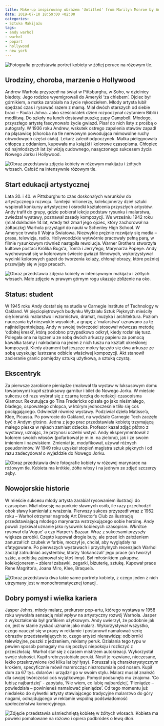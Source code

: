 ```yaml
---
title: Make-up inspirowany obrazem 'Untitled' from Marilyn Monroe by Andy Warhol
date: 2019-07-10 18:59:00 +02:00
categories:
- Sztuka Makijażu
tags:
- andy warhol
- warhol
- popart
- hollywood
- new york
---
```


![Fotografia przedstawia portret kobiety w żółtej peruce na różowym tle.](https://assets2.ello.co/uploads/asset/attachment/9861635/ello-optimized-0d560aba.jpg)

## Urodziny, choroba, marzenie o Hollywood

Andrew Warhola przyszedł na świat w Pittsburghu, w Soho, w dzielnicy biedoty. Jego rodzice wyemigrowali do Ameryki ‘za chlebem’. Ojciec był górnikiem, a matka zarabiała na życie rękodziełem. Młody artysta lubił spędzać czas i rysować razem z mamą. Miał dwóch starszych od siebie braci – Paula i Johna. Jako sześciolatek dzień rozpoczynał czytaniem Biblii i modlitwą. Do szkoły na lunch dostawał puszkę zupy Campbell. Młodego, przyszłego artystę fascynowało życie gwiazd. Pisał do nich listy z prośbą o autografy. W 1936 roku Andrew, wskutek ostrego zapalenia stawów zapadł na pląsawicę (choroba na tle nerwowym powodująca mimowolne ruchy obwodowych części ciała). Lekarz zalecił odpoczynek. Matka pielęgnowała chłopca z oddaniem, kupowała mu książki i kolorowe czasopisma. Chłopiec od najmłodszych lat żył wizją cudownego, nasączonego sukcesem życia Nowego Jorku i Hollywood. 

![Obraz przedstawia zdjęcia kobiety w różowym makijażu i żółtych włosach. Całość na intensywnie różowym tle.](https://assets0.ello.co/uploads/asset/attachment/9861636/ello-optimized-138d13b7.jpg)

## Start edukacji artystycznej

Lata 30. i 40. w Pittsburghu to czas doskonałych warunków do artystycznego rozwoju. Tamtejsi milionerzy, kolekcjonerzy dzieł sztuki wspierali konkursy artystyczne i ośrodki kształcenia przyszłych artystów. Andy trafił do grupy, gdzie pobierał lekcje podstaw rysunku i malarstwa, zwiedzał wystawy, poznawał zasady kompozycji. 
We wrześniu 1942 roku (miał dokładnie 14 lat, wtedy też zmarł jego ojciec, który zachorował na żółtaczkę) Warhola przystąpił do nauki w Schenley High School. W Ameryce trwała II Wojna Światowa. Niezwykle prężnie rozwijały się media – prasa, telewizja, radio. Hollywoodzkie wytwórnie pracowały pełną parą, w filmie rysunkowym również nastąpiła rewolucja. Warner Brothers stworzyła kultowe postaci Królika Bugs’a, Tom’a i Jerry’ego, Marynarza Popeye. Andy wychowywał się w kolorowym świecie gwiazd filmowych, wykorzystywał wycinki kolorowych gazet do tworzenia kolaży, chłonął obrazy, które poźniej przewijały się w jego pracach. 

![Obraz przedstawia zdjęcia kobiety w intensywnym makijażu i żółtych włosach. Małe zdjęcie w prawym górnym rogu ukazuje zbliżenie na oko.](https://assets1.ello.co/uploads/asset/attachment/9861637/ello-optimized-f82b87f2.jpg)

## Status: student

W 1945 roku Andy dostał się na studia w Carnegie Institute of Technology w Oakland. W pięciopiętrowych budynku Wydziału Sztuk Pięknych mieściły się kierunki: malarstwo i wzornictwo, dramat, muzyka i architektura. Poziom nauczania był niezwykle wysokich, a grupę z ‘malarstwa’ uznawano za tę najinteligentniejszą. Andy w swojej twórczości stosował wówczas metodę ‘odbitej kreski’, którą podobno przypadkowo odkrył, kiedy rozlał się tusz. Polegała ona na łączeniu ze sobą dwóch arkuszy papieru za pomocą kawałka taśmy i nakładania na jeden z nich tuszu na kształt określonej kompozycji. Kiedy atrament był jeszcze mokry łączyło się dwa arkusze ze sobą uzyskując lustrzane odbicie właściwej kompozycji. Akt stanowił zacieranie granic pomiędzy sztuką użytkową, a sztuką czystą. 

## Ekscentryk

Za pierwsze zarobione pieniądze (malował tła wystaw w luksusowym domu towarowym) kupił sztruksowy garnitur i bilet do Nowego Jorku. W mieście sukcesu od razu wybrał się z czarną teczką do redakcji czasopisma Glamour. Rekrutująca go Tina Fredericks opisała go jako nieśmiałego, bladego, ospowatego chłopca, w którym jednocześnie tliło się coś pociągającego. Odwiedził również wystawy. Podziwiał dzieła Matisse’a, Klee, Picassa.
Po powrocie do Oakland, na wydziale Carnegie Tech zaczęło być o Andym głośno. Jedna z jego prac przedstawiała kobietę trzymającą małego pieska w rękach zamiast dziecka. Profesor kazał zdjąć płótno z wystawy, uznając, że przynosi uczelni wstyd. Andy eksperymentował z kolorem swoich włosów (pofarbował je m.in. na zielono), jak i ze swoim imieniem i nazwiskiem. Zmieniał je, modyfikował, używał różnych pseudonimów. W 1949 roku uzyskał stopień magistra sztuk pięknych i od razu zadecydował o wyjeździe do Nowego Jorku.

![Obraz przedstawia dwie fotografie kobiety w różowej marynarce na różowym tle. Kobieta ma krótkie, żółte włosy i na jednym ze zdjęć szczerzy zęby.](https://assets2.ello.co/uploads/asset/attachment/9861638/ello-optimized-b88e960c.jpg)

## Nowojorskie historie

W mieście sukcesu młody artysta zarabiał rysowaniem ilustracji do czasopism. Miał obsesję na punkcie sławnych osób, ile razy przechodził obok sławy kamieniał z wrażenia. Pierwszy sukces przyszedł wraz z 1952 roku – Warhol otrzymał nagrodę Art Director’s Club za ilustrację przedstawiającą młodego marynarza wstrzykującego sobie heroinę. Andy powoli zyskiwał uznanie jako rysownik kobiecych czasopism. Wkrótce rysował dla Vogue’ a czy Harper’s Bazaar. Wraz z sukcesami przyszły większa zarobki. Często kupował drogie buty, ale przed ich założeniem zanurzał ich czubek w farbie, moczył je, chciał, aby wyglądały na sfatygowane. Po pierwszych wystawach i przychylnych recenzjach Warhol zaczął zatrudniać asystentów, którzy ‘dokańczali’ jego prace (on tworzył szkic, a odbitką zajmował się ktoś inny). Był miłośnikiem zakupów, kolekcjonerem – zbierał zabawki, zegarki, biżuterię, sztukę. Kupował prace Rene Magritte’a, Joana Miro, Klee, Braque’a.

![Obraz przedstawia dwa takie same portrety kobiety, z czego jeden z nich utrzymany jest w monochromatycznej tonacji.](https://assets2.ello.co/uploads/asset/attachment/9861639/ello-optimized-046de591.jpg)


## Dobry pomysł i wielka kariera

Jasper Johns, młody malarz, prekursor pop-artu, którego wystawa w 1958 roku wywołała sensację miał wpływ na artystyczny rozwój Warhola. Jasper z wykształcenia był grafikiem użytkowym. Andy uwierzył, że podobnie jak on, jest w stanie zyskać uznanie jako malarz. Wykorzystywał wszystko, czego nauczył się w pracy w reklamie i postanowił namalować serię obrazów przedstawiających to, czego artyści nienawidzą: odbiorniki telewizyjne, puszki z jedzeniem, reklamy peruk. Działania tego typu w pewien sposób pomagały mu się pozbyć niepokoju i rozliczyć z przeszłością. 
Warhol stał się z czasem mistrzem autokreacji. Wykorzystał swoje słabości. Kupił srebrzystobiałe peruki. Nosił je rozwiane, nieczesane, lekko przekrzywione (od kilku lat był łysy). Poruszał się charakterystycznym krokiem, specyficznie mówił mamrocząc niezrozumiale pod nosem. Kupił dom za 67 tys. dolarów i urządził go w swoim stylu.
Malarz musiał znaleźć dla swojej twórczości coś wyjątkowego. Pomysł podsunęła mu znajoma. ‘Co lubisz najbardziej’ - zapytała, ‘Nie wiem, co lubię najbardziej’, ‘Pieniądze – powiedziała – powinieneś namalować pieniądze’. Od tego momentu już niedaleko do sylwetki artysty stawiającego tradycyjne malarstwo do góry nogami, odnajdującego w reklamie wspólną podświadomość społeczeństwa komercyjnego.

![Zdjęcie przedstawia uśmiechniętą kobietę w żółtych włosach. Kobieta ma powieki pomalowane na różowo i opiera podbródek o lewą dłoń.](https://assets2.ello.co/uploads/asset/attachment/9861645/ello-optimized-4fa40ab8.jpg)



